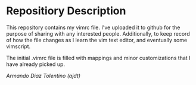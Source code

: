 Repositiory Description
====================================

This repository contains my vimrc file. I've uploaded it to github for the purpose of sharing with any interested people.
Additionally, to keep record of how the file changes as I learn the vim text editor, and eventually some vimscript.

The initial .vimrc file is filled with mappings and minor customizations that I have already picked up. 

 *Armando Diaz Tolentino (ajdt)*
